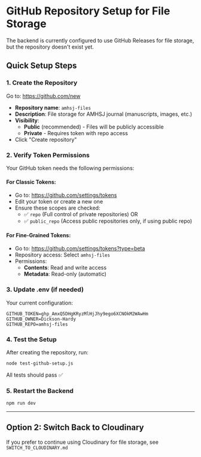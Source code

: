 # GitHub Repository Setup for File Storage

The backend is currently configured to use GitHub Releases for file storage, but the repository doesn't exist yet.

## Quick Setup Steps

### 1. Create the Repository

Go to: https://github.com/new

- **Repository name**: `amhsj-files`
- **Description**: File storage for AMHSJ journal (manuscripts, images, etc.)
- **Visibility**: 
  - **Public** (recommended) - Files will be publicly accessible
  - **Private** - Requires token with repo access
- Click "Create repository"

### 2. Verify Token Permissions

Your GitHub token needs the following permissions:

#### For Classic Tokens:
- Go to: https://github.com/settings/tokens
- Edit your token or create a new one
- Ensure these scopes are checked:
  - ✅ `repo` (Full control of private repositories) OR
  - ✅ `public_repo` (Access public repositories only, if using public repo)

#### For Fine-Grained Tokens:
- Go to: https://github.com/settings/tokens?type=beta
- Repository access: Select `amhsj-files`
- Permissions:
  - **Contents**: Read and write access
  - **Metadata**: Read-only (automatic)

### 3. Update .env (if needed)

Your current configuration:
```
GITHUB_TOKEN=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
GITHUB_OWNER=Dickson-Hardy
GITHUB_REPO=amhsj-files
```

### 4. Test the Setup

After creating the repository, run:
```bash
node test-github-setup.js
```

All tests should pass ✅

### 5. Restart the Backend

```bash
npm run dev
```

---

## Option 2: Switch Back to Cloudinary

If you prefer to continue using Cloudinary for file storage, see `SWITCH_TO_CLOUDINARY.md`
